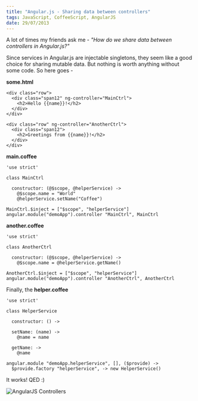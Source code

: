 ```yaml
--- 
title: "Angular.js - Sharing data between controllers"
tags: JavaScript, CoffeeScript, AngularJS
date: 29/07/2013
---
```


A lot of times my friends ask me - *"How do we share data between controllers in Angular.js?"*

Since services in Angular.js are injectable singletons, they seem like a good choice for sharing mutable data. But nothing is worth anything without some code. So here goes -

__some.html__

    <div class="row">
      <div class="span12" ng-controller="MainCtrl">
        <h2>Hello {{name}}!</h2>
      </div>
    </div>

    <div class="row" ng-controller="AnotherCtrl">
      <div class="span12">
        <h2>Greetings from {{name}}!</h2>
      </div>
    </div>

__main.coffee__

    'use strict'

    class MainCtrl

      constructor: (@$scope, @helperService) ->
        @$scope.name = "World"
        @helperService.setName("Coffee")

    MainCtrl.$inject = ["$scope", "helperService"]
    angular.module("demoApp").controller "MainCtrl", MainCtrl

__another.coffee__

    'use strict'

    class AnotherCtrl

      constructor: (@$scope, @helperService) ->
        @$scope.name = @helperService.getName()

    AnotherCtrl.$inject = ["$scope", "helperService"]
    angular.module("demoApp").controller "AnotherCtrl", AnotherCtrl

Finally, the __helper.coffee__

    'use strict'

    class HelperService

      constructor: () ->

      setName: (name) ->
        @name = name

      getName: ->
        @name

    angular.module "demoApp.helperService", [], ($provide) ->
      $provide.factory "helperService", -> new HelperService()

It works! QED :)

![AngularJS Controllers](/images/angular_c.png "AngularJS Controllers")